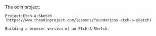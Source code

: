 The odin project:

    Project:Etch-a-Sketch (https://www.theodinproject.com/lessons/foundations-etch-a-sketch)

    Building a browser version of an Etch-A-Sketch.